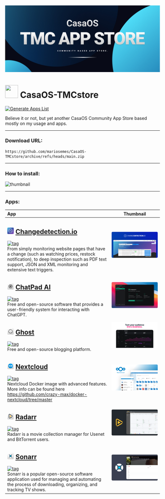 ![hero](Assets/hero.jpg)

# <img src="https://cdn.jsdelivr.net/gh/mariosemes/CasaOS-TMCstore@main/Assets/default-icon.png" width="42" height="42"> CasaOS-TMCstore
[![Generate Apps List](https://github.com/mariosemes/CasaOS-TMCstore/actions/workflows/main.yml/badge.svg)](https://github.com/mariosemes/CasaOS-TMCstore/actions/workflows/main.yml)

Believe it or not, but yet another CasaOS Community App Store based mostly on my usage and apps.

---

### Download URL:

    https://github.com/mariosemes/CasaOS-TMCstore/archive/refs/heads/main.zip
 
---

### How to install:
![thumbnail](Assets/how-to-install.gif)

---

### Apps:

| App | Thumbnail |
| :-- | --- |
| <h2><img src=Apps/changedetection/icon.png width=21 height=21> [Changedetection.io](https://changedetection.io/)</h2> [![tag](https://img.shields.io/badge/ghcr.io/dgtlmoon/changedetection.io-dev-blue?style=plastic)](https://github.com/dgtlmoon/changedetection.io/pkgs/container/changedetection.io) <br /> From simply monitoring website pages that have a change (such as watching prices, restock notification), to deep inspection such as PDF text support, JSON and XML monitoring and extensive text triggers. | ![thumbnail](Apps/changedetection/thumbnail.png) |
| <h2><img src=Apps/chatpadai/icon.png width=21 height=21> [ChatPad AI](https://chatpad.ai/)</h2> [![tag](https://img.shields.io/badge/ghcr.io/deiucanta/chatpad-latest-blue?style=plastic)](https://github.com/deiucanta/chatpad/pkgs/container/chatpad) <br /> Free and open-source software that provides a user-friendly system for interacting with ChatGPT. | ![thumbnail](Apps/chatpadai/thumbnail.png) |
| <h2><img src=Apps/ghost/icon.png width=21 height=21> [Ghost](https://ghost.org/)</h2> [![tag](https://img.shields.io/badge/ghost-latest-blue?style=plastic)](https://hub.docker.com/_/ghost/) <br /> Free and open-source blogging platform. | ![thumbnail](Apps/ghost/thumbnail.png) |
| <h2><img src=Apps/nextcloud/icon.png width=21 height=21> [Nextcloud](https://github.com/crazy-max/docker-nextcloud)</h2> [![tag](https://img.shields.io/badge/crazymax/nextcloud-latest-blue?style=plastic)](https://hub.docker.com/r/crazymax/nextcloud) <br /> Nextcloud Docker image with advanced features. More info can be found here https://github.com/crazy-max/docker-nextcloud/tree/master | ![thumbnail](Apps/nextcloud/thumbnail.png) |
| <h2><img src=Apps/radarr/icon.png width=21 height=21> [Radarr](https://radarr.video/)</h2> [![tag](https://img.shields.io/badge/lscr.io/linuxserver/radarr-develop-blue?style=plastic)](https://github.com/Radarr/Radarr) <br /> Radarr is a movie collection manager for Usenet and BitTorrent users. | ![thumbnail](Apps/radarr/thumbnail.png) |
| <h2><img src=Apps/sonarr/icon.png width=21 height=21> [Sonarr](https://sonarr.tv/)</h2> [![tag](https://img.shields.io/badge/lscr.io/linuxserver/sonarr-4.0.0develop-blue?style=plastic)](https://github.com/Sonarr/Sonarr) <br /> Sonarr is a popular open-source software application used for managing and automating the process of downloading, organizing, and tracking TV shows. | ![thumbnail](Apps/sonarr/thumbnail.png) |
